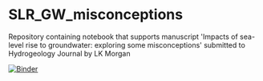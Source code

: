 # SLR_GW_misconceptions
Repository containing notebook that supports manuscript 'Impacts of sea-level rise to groundwater: exploring some misconceptions' submitted to Hydrogeology Journal by LK Morgan

[![Binder](https://mybinder.org/badge_logo.svg)](https://mybinder.org/v2/gh/lmorgan12/SLR_GW_misconceptions.git/main?labpath=Morgan_2023_notebook.ipynb)




